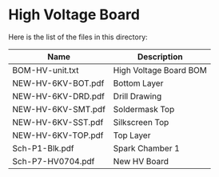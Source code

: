 High Voltage Board
==================

Here is the list of the files in this directory:

| Name               | Description              |
| ------------------ | ------------------------ |
| BOM-HV-unit.txt    | High Voltage Board BOM   |
| NEW-HV-6KV-BOT.pdf | Bottom Layer             |
| NEW-HV-6KV-DRD.pdf | Drill Drawing            |
| NEW-HV-6KV-SMT.pdf | Soldermask Top           |
| NEW-HV-6KV-SST.pdf | Silkscreen Top           |
| NEW-HV-6KV-TOP.pdf | Top Layer                |
| Sch-P1-Blk.pdf     | Spark Chamber 1          |
| Sch-P7-HV0704.pdf  | New HV Board             |

